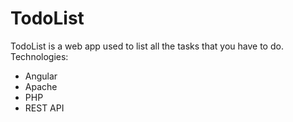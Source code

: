 # TodoList

TodoList is a web app used to list all the tasks that you have to do.
Technologies:
- Angular
- Apache
- PHP
- REST API
